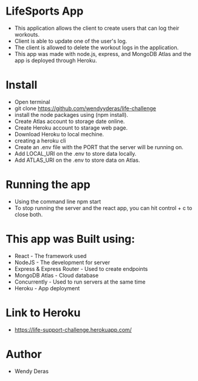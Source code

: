 
# LifeSports App

* This application allows the client to create users that can log their workouts. 
* Client is able to update one of the user's log. 
* The client is allowed to delete the workout logs in the application. 
* This app was made with node.js, express, and MongoDB Atlas and the app is deployed through Heroku.

# Install

* Open terminal
* git clone https://github.com/wendyyderas/life-challenge
* install the node packages using (npm install). 
* Create Atlas account to storage date online.
* Create Heroku account to starage web page.
* Download Heroku to local mechine.
* creating a heroku cli
* Create an .env file with the PORT that the server will be running on.
* Add LOCAL_URI on the .env to store data locally.
* Add ATLAS_URI on the .env to store data on Atlas.

# Running the app

* Using the command line npm start
* To stop running the server and the react app, you can hit control + c to close both.

# This app was Built using:

* React - The framework used
* NodeJS - The development for server
* Express & Express Router - Used to create endpoints
* MongoDB Atlas - Cloud database
* Concurrently - Used to run servers at the same time
* Heroku - App deployment

# Link to Heroku

* https://life-support-challenge.herokuapp.com/

# Author
* Wendy Deras
